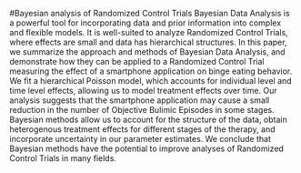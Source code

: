 #Bayesian analysis of Randomized Control Trials
Bayesian Data Analysis is a powerful tool for incorporating data and prior information into complex and flexible models.  It is well-suited to analyze Randomized Control Trials, where effects are small and data has hierarchical structures.  In this paper, we summarize the approach and methods of Bayesian Data Analysis, and demonstrate how they can be applied to a Randomized Control Trial measuring the effect of a smartphone application on binge eating behavior.  We fit a hierarchical Poisson model, which accounts for individual level and time level effects, allowing us to model treatment effects over time.  Our analysis suggests that the smartphone application may cause a small reduction in the number of Objective Bulimic Episodes in some stages.  Bayesian methods allow us to account for the structure of the data, obtain heterogenous treatment effects for different stages of the therapy, and incorporate uncertainty in our parameter estimates. We conclude that Bayesian methods have the potential to improve analyses of Randomized Control Trials in many fields.
